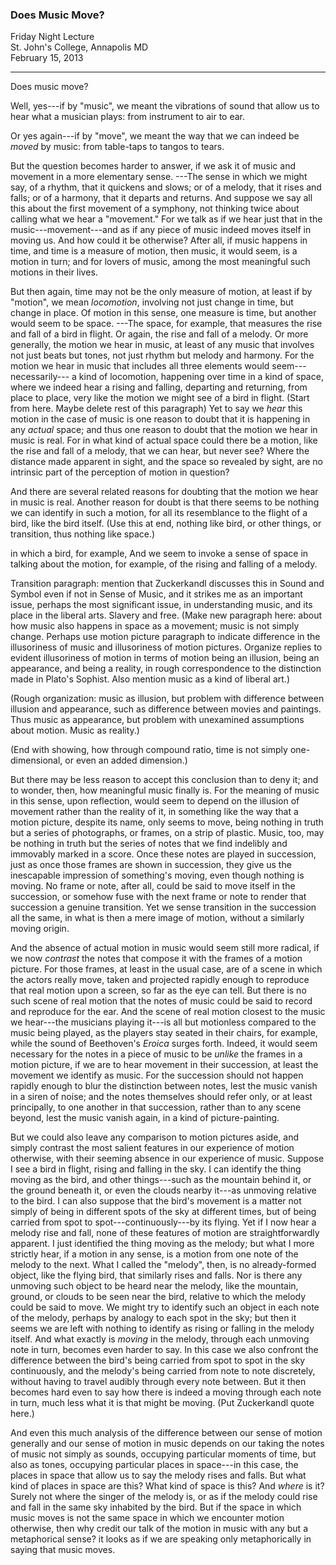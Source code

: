 ### Does Music Move?  

Friday Night Lecture  
St. John's College, Annapolis MD  
February 15, 2013

***

Does music move? 

Well, yes---if by "music", we meant the
vibrations of sound that allow us to hear what a
musician plays: from instrument to air to ear.

Or yes again---if by "move", we meant the way that we
can indeed be *moved* by music: from table-taps to
tangos to tears.

But the question becomes harder to answer, if we
ask it of music and movement in a more elementary
sense. ---The sense in which we might say, of
a rhythm, that it quickens and slows; or of a
melody, that it rises and falls; or of a harmony,
that it departs and returns. And suppose we say
all this about the first movement of a symphony,
not thinking twice about calling what we hear a
"movement." For we talk as if we hear just that
in the music---movement---and as if any piece of
music indeed moves itself in moving us. And how
could it be otherwise? After all, if music happens in time,
and time is a measure of motion, then
music, it would seem, is a motion in turn; and for lovers
of music, among the most meaningful such motions
in their lives.

But then again, time may not be the only measure
of motion, at least if by "motion", we mean
*locomotion*, involving not just change in time,
but change in place. Of motion in this sense, one
measure is time, but another would seem to be
space. ---The space, for example, that measures
the rise and fall of a bird in flight. Or again,
the rise and fall of a melody. Or more generally,
the motion we hear in music, at least of any music
that involves not just beats but tones, not just
rhythm but melody and harmony. For the motion we
hear in music that includes all three elements
would seem---necessarily--- a kind of locomotion,
happening over time in a kind of space, where we
indeed hear a rising and falling, departing and
returning, from place to place, very like the
motion we might see of a bird in flight. (Start
from here. Maybe delete rest of this paragraph)
Yet to say we *hear* this motion in the case of
music is one reason to doubt that it is happening
in any *actual* space; and thus one reason to
doubt that the motion we hear in music is real.
For in what kind of actual space could there be a
motion, like the rise and fall of a melody, that
we can hear, but never see? Where the distance
made apparent in sight, and the space so revealed
by sight, are no intrinsic part of the perception
of motion in question?

And there are several related reasons for doubting that the
motion we hear in music is real.  Another
reason for doubt is that there seems to be nothing
we can identify in such a motion, for all its
resemblance to the flight of a bird, like the bird
itself. (Use this at end, nothing like bird, or other
things, or transition, thus nothing like space.)

in which a bird, for
example, And we seem to invoke a sense of space
in talking about the motion, for example, of the
rising and falling of a melody.

Transition paragraph: mention that Zuckerkandl
discusses this in Sound and Symbol even if not
in Sense of Music, and it strikes me as an
important issue, perhaps the most significant
issue, in understanding music, and its place in
the liberal arts. Slavery and free. (Make new
paragraph here: about how music also happens in
space as a movement; music is not simply change.
Perhaps use motion picture paragraph to indicate
difference in the illusoriness of music and
illusoriness of motion pictures. Organize replies
to evident illusoriness of motion in terms of
motion being an illusion, being an appearance, and
being a reality, in rough correspondence to the
distinction made in Plato's Sophist. Also mention
music as a kind of liberal art.)

(Rough organization: music as illusion, but problem
with difference between illusion and appearance, such
as difference between movies and paintings. Thus music
as appearance, but problem with unexamined assumptions
about motion. Music as reality.)

(End with showing, how through compound ratio, time
is not simply one-dimensional, or even an added
dimension.)

But there may be less reason to accept this
conclusion than to deny it; and to wonder, then,
how meaningful music finally is. For the meaning
of music in this sense, upon reflection, would
seem to depend on the illusion of movement rather
than the reality of it, in something like the way
that a motion picture, despite its name, only
seems to move, being nothing in truth but a series
of photographs, or frames, on a strip of plastic.
Music, too, may be nothing in truth but the series
of notes that we find indelibly and immovably
marked in a score. Once these notes are played
in succession, just as once those frames are
shown in succession, they give us the inescapable
impression of something's moving, even though
nothing is moving. No frame or note, after all,
could be said to move itself in the succession,
or somehow fuse with the next frame or note to
render that succession a genuine transition. Yet we
sense transition in the succession all the same,
in what is then a mere image of motion, without a
similarly moving origin.

And the absence of actual motion in music would
seem still more radical, if we now *contrast*
the notes that compose it with the frames of a
motion picture. For those frames, at least in the
usual case, are of a scene in which the actors
really move, taken and projected rapidly enough to
reproduce that real motion upon a screen, so far
as the eye can tell. But there is no such scene of
real motion that the notes of music could be said
to record and reproduce for the ear. And the scene
of real motion closest to the music we hear---the
musicians playing it---is all but motionless
compared to the music being played, as the players
stay seated in their chairs, for example, while
the sound of Beethoven's *Eroica* surges forth.
Indeed, it would seem necessary for the notes
in a piece of music to be *unlike* the frames
in a motion picture, if we are to hear movement
in their succession, at least the movement we
identify as music. For the succession should not
happen rapidly enough to blur the distinction
between notes, lest the music vanish in a siren
of noise; and the notes themselves should refer
only, or at least principally, to one another
in that succession, rather than to any scene
beyond, lest the music vanish again, in a kind of
picture-painting.

But we could also leave any comparison to motion
pictures aside, and simply contrast the most
salient features in our experience of motion
otherwise, with their seeming absence in our
experience of music. Suppose I see a bird in
flight, rising and falling in the sky. I can
identify the thing moving as the bird, and other
things---such as the mountain behind it, or the
ground beneath it, or even the clouds nearby
it---as unmoving relative to the bird. I can also
suppose that the bird's movement is a matter not
simply of being in different spots of the sky at
different times, but of being carried from spot
to spot---continuously---by its flying. Yet if I
now hear a melody rise and fall, none of these
features of motion are straightforwardly apparent.
I just identified the thing moving as the melody;
but what I more strictly hear, if a motion in any
sense, is a motion from one note of the melody to
the next. What I called the "melody", then, is
no already-formed object, like the flying bird,
that similarly rises and falls. Nor is there any
unmoving such object to be heard near the melody,
like the mountain, ground, or clouds to be seen
near the bird, relative to which the melody could
be said to move. We might try to identify such
an object in each note of the melody, perhaps by
analogy to each spot in the sky; but then it seems
we are left with nothing to identify as rising or
falling in the melody itself. And what exactly
is *moving* in the melody, through each unmoving
note in turn, becomes even harder to say. In this
case we also confront the difference between the
bird's being carried from spot to spot in the
sky continuously, and the melody's being carried
from note to note discretely, without having to
travel audibly through every note between.  But it then becomes
hard even to say how there is indeed a moving through
each note in turn, much less what it is that might be
moving. (Put Zuckerkandl quote here.) 

And even this much analysis of the
difference between our sense of motion generally and our
sense of motion in music depends on our taking the notes of
music not simply as sounds, occupying particular moments of
time, but also as tones, occupying particular places in
space---in this case, the places in space that allow us to
say the melody rises and falls. But what kind of places
in space are this? What kind of space is this? And *where* is
it? Surely not where the singer of the melody is, or as if the
melody could rise and fall in the same sky inhabited by the
bird. But if the space in which music moves is not the same
space in which we encounter motion otherwise, then why
credit our talk of the motion in music with any but a
metaphorical sense? it looks
as if we are speaking only metaphorically in saying that
music moves. 
